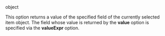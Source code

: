 <!--**
/*-------------------------------------------
    Auto-generated file. Do not modify.
-------------------------------------------

**-->
<!--merge--><!--/merge-->
<!--type-->object<!--/type-->

<!--fullDescription-->
This option returns a value of the specified field of the currently selected item object. The field whose value is returned by the **value** option is specified via the **valueExpr** option.


<!--/fullDescription-->

<!--handmade-->
<!--/handmade-->